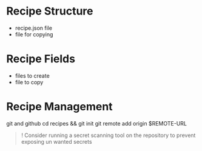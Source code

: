 
# Recipe Structure
- recipe.json file
- file for copying

# Recipe Fields
- files to create
- file to copy

# Recipe Management
git and github
cd recipes && git init
git remote add origin $REMOTE-URL

> ! Consider running a secret scanning tool on the repository to prevent exposing un wanted secrets
